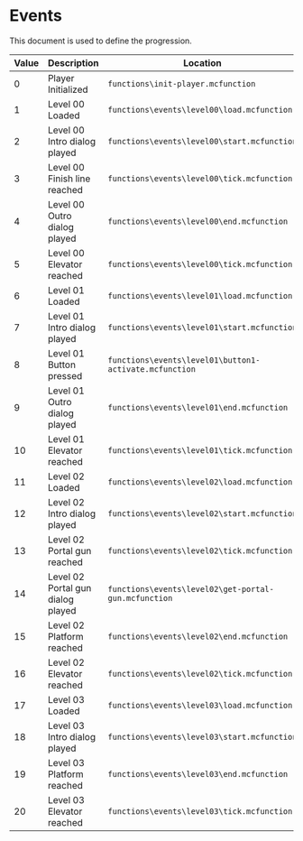 # Events
This document is used to define the progression.

| Value | Description                       | Location                                                  |
| ----- | --------------------------------- | --------------------------------------------------------- |
| 0     | Player Initialized                | `functions\init-player.mcfunction`                        |
| 1     | Level 00 Loaded                   | `functions\events\level00\load.mcfunction`                |
| 2     | Level 00 Intro dialog played      | `functions\events\level00\start.mcfunction`               |
| 3     | Level 00 Finish line reached      | `functions\events\level00\tick.mcfunction`                |
| 4     | Level 00 Outro dialog played      | `functions\events\level00\end.mcfunction`                 |
| 5     | Level 00 Elevator reached         | `functions\events\level00\tick.mcfunction`                |
| 6     | Level 01 Loaded                   | `functions\events\level01\load.mcfunction`                |
| 7     | Level 01 Intro dialog played      | `functions\events\level01\start.mcfunction`               |
| 8     | Level 01 Button pressed           | `functions\events\level01\button1-activate.mcfunction`    |
| 9     | Level 01 Outro dialog played      | `functions\events\level01\end.mcfunction`                 |
| 10    | Level 01 Elevator reached         | `functions\events\level01\tick.mcfunction`                |
| 11    | Level 02 Loaded                   | `functions\events\level02\load.mcfunction`                |
| 12    | Level 02 Intro dialog played      | `functions\events\level02\start.mcfunction`               |
| 13    | Level 02 Portal gun reached       | `functions\events\level02\tick.mcfunction`                |
| 14    | Level 02 Portal gun dialog played | `functions\events\level02\get-portal-gun.mcfunction`      |
| 15    | Level 02 Platform reached         | `functions\events\level02\end.mcfunction`                 |
| 16    | Level 02 Elevator reached         | `functions\events\level02\tick.mcfunction`                |
| 17    | Level 03 Loaded                   | `functions\events\level03\load.mcfunction`                |
| 18    | Level 03 Intro dialog played      | `functions\events\level03\start.mcfunction`               |
| 19    | Level 03 Platform reached         | `functions\events\level03\end.mcfunction`                 |
| 20    | Level 03 Elevator reached         | `functions\events\level03\tick.mcfunction`                |
